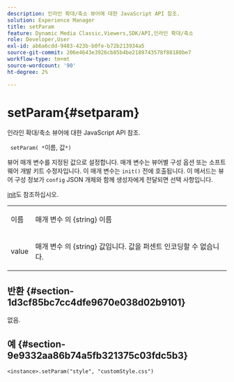 ```yaml
---
description: 인라인 확대/축소 뷰어에 대한 JavaScript API 참조.
solution: Experience Manager
title: setParam
feature: Dynamic Media Classic,Viewers,SDK/API,인라인 확대/축소
role: Developer,User
exl-id: ab6a6cdd-9483-423b-b0fe-b72b213934a5
source-git-commit: 206e4643e3926cb85b4be2189743578f88180be7
workflow-type: tm+mt
source-wordcount: '90'
ht-degree: 2%

---
```


# setParam{#setparam}

인라인 확대/축소 뷰어에 대한 JavaScript API 참조.

` setParam( *`이름, 값`*)`

뷰어 매개 변수를 지정된 값으로 설정합니다. 매개 변수는 뷰어별 구성 옵션 또는 소프트웨어 개발 키트 수정자입니다. 이 매개 변수는 `init()` 전에 호출됩니다. 이 메서드는 뷰어 구성 정보가 `config` JSON 개체와 함께 생성자에게 전달되면 선택 사항입니다.

[init](../../../c-html5-s7-aem-asset-viewers/c-html5-flyout-viewer-20-about/c-html5-flyout-viewer-20-javascriptapiref/r-html5-flyout-viewer-20-javascriptapiref-init.md#reference-8651640683fc4a538bfb660709d1a463)도 참조하십시오.

<table id="table_896DFF34A68A403DB93A6D597461A573"> 
 <tbody> 
  <tr> 
   <td colname="col1"> <p> <span class="codeph"> <span class="varname"> 이름  </span> </span> </p> </td> 
   <td colname="col2"> <p> <span class="codeph"> 매개 변수 </span> 의 {string} 이름 </p> </td> 
  </tr> 
  <tr> 
   <td colname="col1"> <p> <span class="codeph"> <span class="varname"> value  </span> </span> </p> </td> 
   <td colname="col2"> <p> <span class="codeph"> 매개 변수 </span> 의 {string} 값입니다. 값을 퍼센트 인코딩할 수 없습니다. </p> </td> 
  </tr> 
 </tbody> 
</table>

## 반환 {#section-1d3cf85bc7cc4dfe9670e038d02b9101}

없음.

## 예 {#section-9e9332aa86b74a5fb321375c03fdc5b3}

```
<instance>.setParam("style", "customStyle.css")
```
